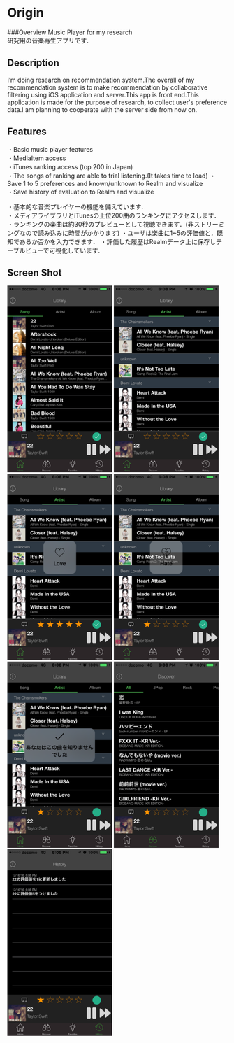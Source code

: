 # Origin

###Overview
Music Player for my research  
研究用の音楽再生アプリです.  

## Description
I’m doing research on recommendation system.The overall of my recommendation system is to make recommendation by collaborative filtering using iOS application and server.This app is front end.This application is made for the purpose of research, to collect user's preference data.I am planning to cooperate with the server side from now on.

## Features
・Basic music player features  
・MediaItem access  
・iTunes ranking access (top 200 in Japan)  
・The songs of ranking are able to trial listening.(It takes time to load)
・Save 1 to 5 preferences and known/unknown to Realm and visualize  
・Save history of evaluation to Realm and visualize  

・基本的な音楽プレイヤーの機能を備えています.  
・メディアライブラリとiTunesの上位200曲のランキングにアクセスします．
・ランキングの楽曲は約30秒のプレビューとして視聴できます．(非ストリーミングなので読み込みに時間がかかります)
・ユーザは楽曲に1~5の評価値と，既知であるか否かを入力できます．
・評価した履歴はRealmデータ上に保存しテーブルビューで可視化しています.  

## Screen Shot
<img src="https://github.com/uesmgn/Origin/blob/Origin1.6/Origin/IMG_0842.PNG?raw=true" width="240px">
<img src="https://github.com/uesmgn/Origin/blob/Origin1.6/Origin/IMG_0843.PNG?raw=true" width="240px">
<img src="https://github.com/uesmgn/Origin/blob/Origin1.6/Origin/IMG_0844.PNG?raw=true" width="240px">
<img src="https://github.com/uesmgn/Origin/blob/Origin1.6/Origin/IMG_0845.PNG?raw=true" width="240px">
<img src="https://github.com/uesmgn/Origin/blob/Origin1.6/Origin/IMG_0846.PNG?raw=true" width="240px">
<img src="https://github.com/uesmgn/Origin/blob/Origin1.6/Origin/IMG_0847.PNG?raw=true" width="240px">
<img src="https://github.com/uesmgn/Origin/blob/Origin1.6/Origin/IMG_0848.PNG?raw=true" width="240px">
